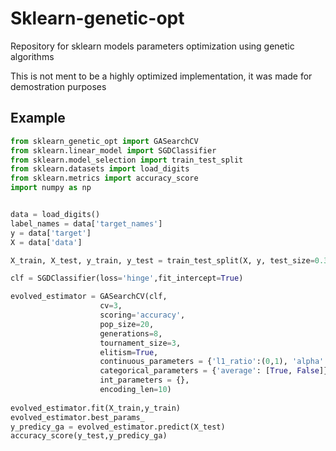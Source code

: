 # Sklearn-genetic-opt
Repository for sklearn models parameters optimization using genetic algorithms

This is not ment to be a highly optimized implementation, it was made for demostration purposes

## Example

```python
from sklearn_genetic_opt import GASearchCV
from sklearn.linear_model import SGDClassifier
from sklearn.model_selection import train_test_split
from sklearn.datasets import load_digits
from sklearn.metrics import accuracy_score
import numpy as np


data = load_digits() 
label_names = data['target_names'] 
y = data['target']
X = data['data'] 

X_train, X_test, y_train, y_test = train_test_split(X, y, test_size=0.33, random_state=42)

clf = SGDClassifier(loss='hinge',fit_intercept=True)

evolved_estimator = GASearchCV(clf,
                    cv=3,
                    scoring='accuracy',
                    pop_size=20,
                    generations=8,
                    tournament_size=3,
                    elitism=True,
                    continuous_parameters = {'l1_ratio':(0,1), 'alpha':(1e-4,1)},
                    categorical_parameters = {'average': [True, False]},
                    int_parameters = {},
                    encoding_len=10)
                    
evolved_estimator.fit(X_train,y_train)
evolved_estimator.best_params_
y_predicy_ga = evolved_estimator.predict(X_test)
accuracy_score(y_test,y_predicy_ga)
